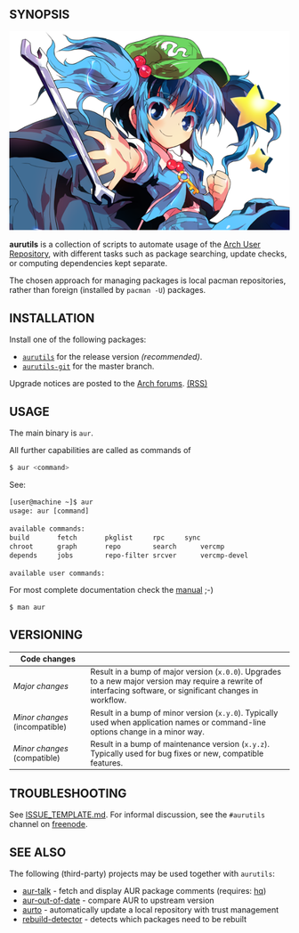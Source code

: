 ## SYNOPSIS
  
![logo](06Nitori1.png)

__aurutils__ is a collection of scripts to automate usage of the [Arch
User Repository](https://wiki.archlinux.org/index.php/Arch_User_Repository), 
with different tasks such as package searching, update checks, or computing 
dependencies kept separate.

The chosen approach for managing packages is local pacman
repositories, rather than foreign (installed by `pacman -U`)
packages.
  
## INSTALLATION

Install one of the following packages:

* [`aurutils`](https://aur.archlinux.org/packages/aurutils) for the
release version _(recommended)_.
* [`aurutils-git`](https://aur.archlinux.org/packages/aurutils-git)
for the master branch.

Upgrade notices are posted to the 
[Arch forums](https://bbs.archlinux.org/viewtopic.php?id=210621).
[(RSS)](https://bbs.archlinux.org/extern.php?action=feed&tid=210621&type=atom)

## USAGE

The main binary is `aur`.

All further capabilities are called as commands of 
```sh
$ aur <command>
```

See:

```
[user@machine ~]$ aur
usage: aur [command]

available commands:
build		fetch		pkglist		rpc		sync
chroot		graph		repo		search		vercmp
depends		jobs		repo-filter	srcver		vercmp-devel

available user commands:

```

For most complete documentation check the [manual](https://github.com/JhonnyJason/aurutils/blob/master/man1/aur.1) ;-)

```sh
$ man aur
```

## VERSIONING

|Code changes||
|----|----|
|*Major changes*|Result in a bump of major version (`x.0.0`). Upgrades to a new major version may require a rewrite of interfacing software, or significant changes in workflow.|
|*Minor changes* (incompatible)|Result in a bump of minor version (`x.y.0`). Typically used when application names or command-line options change in a minor way.|
|*Minor changes* (compatible)|Result in a bump of maintenance version (`x.y.z`). Typically used for bug fixes or new, compatible features.|

## TROUBLESHOOTING

See [ISSUE_TEMPLATE.md](ISSUE_TEMPLATE.md). For informal discussion, see the 
`#aurutils` channel on [freenode](https://freenode.net/kb/answer/chat).

## SEE ALSO

The following (third-party) projects may be used together with `aurutils`:

* [aur-talk](https://aur.archlinux.org/packages/aur-talk-git/) - fetch and display AUR package comments (requires: [hq](https://www.archlinux.org/packages/community/x86_64/hq/))
* [aur-out-of-date](https://aur.archlinux.org/packages/aur-out-of-date/) - compare AUR to upstream version
* [aurto](https://aur.archlinux.org/packages/aurto/) - automatically update a local repository with trust management
* [rebuild-detector](https://aur.archlinux.org/packages/rebuild-detector/) - detects which packages need to be rebuilt
